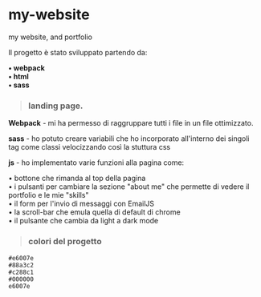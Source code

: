 # my-website
my website, and portfolio

Il progetto è stato sviluppato partendo da:

**• webpack**<br>
**• html**<br>
**• sass**

> ### **landing page.**



**Webpack** - mi ha permesso di raggruppare tutti i file in un file ottimizzato.

**sass** - ho potuto creare variabili che ho incorporato all'interno dei singoli tag come classi velocizzando così la stuttura css

**js** - ho implementato varie funzioni alla pagina come:

• bottone che rimanda al top della pagina<br>
• i pulsanti per cambiare la sezione "about me" che permette di vedere il portfolio e le mie "skills"<br>
• il form per l'invio di messaggi con EmailJS<br>
• la scroll-bar che emula quella di default di chrome<br>
• il pulsante che cambia da light a dark mode<br>

> ### **colori del progetto**


`#e6007e`<br>
`#88a3c2`<br>
`#c288c1`<br>
`#000000`<br>
`e6007e`